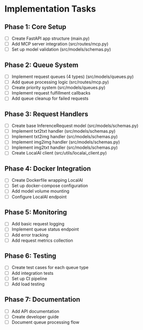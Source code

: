 # Implementation Tasks

## Phase 1: Core Setup
- [ ] Create FastAPI app structure (main.py)
- [ ] Add MCP server integration (src/routes/mcp.py)
- [ ] Set up model validation (src/models/schemas.py)

## Phase 2: Queue System
- [ ] Implement request queues (4 types) (src/models/queues.py)
- [ ] Add queue processing logic (src/routes/mcp.py)
- [ ] Create priority system (src/models/queues.py)
- [ ] Implement request fulfillment callbacks
- [ ] Add queue cleanup for failed requests

## Phase 3: Request Handlers
- [ ] Create base InferenceRequest model (src/models/schemas.py)
- [ ] Implement txt2txt handler (src/models/schemas.py)
- [ ] Implement txt2img handler (src/models/schemas.py)
- [ ] Implement img2img handler (src/models/schemas.py)
- [ ] Implement img2txt handler (src/models/schemas.py)
- [ ] Create LocalAI client (src/utils/localai_client.py)

## Phase 4: Docker Integration
- [ ] Create Dockerfile wrapping LocalAI
- [ ] Set up docker-compose configuration
- [ ] Add model volume mounting
- [ ] Configure LocalAI endpoint

## Phase 5: Monitoring
- [ ] Add basic request logging
- [ ] Implement queue status endpoint
- [ ] Add error tracking
- [ ] Add request metrics collection

## Phase 6: Testing
- [ ] Create test cases for each queue type
- [ ] Add integration tests
- [ ] Set up CI pipeline
- [ ] Add load testing

## Phase 7: Documentation
- [ ] Add API documentation
- [ ] Create developer guide
- [ ] Document queue processing flow